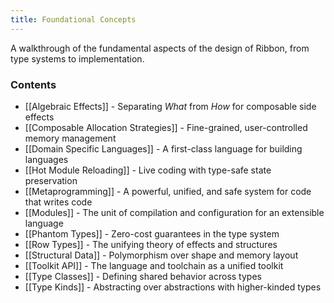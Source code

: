 ```yaml
---
title: Foundational Concepts
---
```


A walkthrough of the fundamental aspects of the design of Ribbon, from type
systems to implementation.

### Contents

* [[Algebraic Effects]] - Separating *What* from *How* for composable side effects
* [[Composable Allocation Strategies]] - Fine-grained, user-controlled memory management
* [[Domain Specific Languages]] - A first-class language for building languages
* [[Hot Module Reloading]] - Live coding with type-safe state preservation
* [[Metaprogramming]] - A powerful, unified, and safe system for code that writes code
* [[Modules]] - The unit of compilation and configuration for an extensible language
* [[Phantom Types]] - Zero-cost guarantees in the type system
* [[Row Types]] - The unifying theory of effects and structures
* [[Structural Data]] - Polymorphism over shape and memory layout
* [[Toolkit API]] - The language and toolchain as a unified toolkit
* [[Type Classes]] - Defining shared behavior across types
* [[Type Kinds]] - Abstracting over abstractions with higher-kinded types